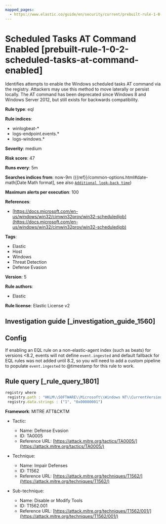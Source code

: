 ```yaml
---
mapped_pages:
  - https://www.elastic.co/guide/en/security/current/prebuilt-rule-1-0-2-scheduled-tasks-at-command-enabled.html
---
```


# Scheduled Tasks AT Command Enabled [prebuilt-rule-1-0-2-scheduled-tasks-at-command-enabled]

Identifies attempts to enable the Windows scheduled tasks AT command via the registry. Attackers may use this method to move laterally or persist locally. The AT command has been deprecated since Windows 8 and Windows Server 2012, but still exists for backwards compatibility.

**Rule type**: eql

**Rule indices**:

* winlogbeat-*
* logs-endpoint.events.*
* logs-windows.*

**Severity**: medium

**Risk score**: 47

**Runs every**: 5m

**Searches indices from**: now-9m ({{ref}}/common-options.html#date-math[Date Math format], see also [`Additional look-back time`](docs-content://solutions/security/detect-and-alert/create-detection-rule.md#rule-schedule))

**Maximum alerts per execution**: 100

**References**:

* [https://docs.microsoft.com/en-us/windows/win32/cimwin32prov/win32-scheduledjob](https://docs.microsoft.com/en-us/windows/win32/cimwin32prov/win32-scheduledjob)

**Tags**:

* Elastic
* Host
* Windows
* Threat Detection
* Defense Evasion

**Version**: 5

**Rule authors**:

* Elastic

**Rule license**: Elastic License v2

## Investigation guide [_investigation_guide_1560]

## Config

If enabling an EQL rule on a non-elastic-agent index (such as beats) for versions <8.2, events will not define `event.ingested` and default fallback for EQL rules was not added until 8.2, so you will need to add a custom pipeline to populate `event.ingested` to @timestamp for this rule to work.

## Rule query [_rule_query_1801]

```js
registry where
 registry.path : "HKLM\\SOFTWARE\\Microsoft\\Windows NT\\CurrentVersion\\Schedule\\Configuration\\EnableAt" and
 registry.data.strings : ("1", "0x00000001")
```

**Framework**: MITRE ATT&CKTM

* Tactic:

    * Name: Defense Evasion
    * ID: TA0005
    * Reference URL: [https://attack.mitre.org/tactics/TA0005/](https://attack.mitre.org/tactics/TA0005/)

* Technique:

    * Name: Impair Defenses
    * ID: T1562
    * Reference URL: [https://attack.mitre.org/techniques/T1562/](https://attack.mitre.org/techniques/T1562/)

* Sub-technique:

    * Name: Disable or Modify Tools
    * ID: T1562.001
    * Reference URL: [https://attack.mitre.org/techniques/T1562/001/](https://attack.mitre.org/techniques/T1562/001/)



